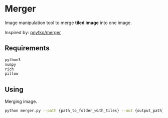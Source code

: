 # Merger

Image manipulation tool to merge **tiled image** into one image.

Inspired by: [pnytko/merger](https://github.com/pnytko/merger)

## Requirements

```bash
python3
numpy
rich
pillow
```

## Using

Merging image.

```bash
python merger.py --path {path_to_folder_with_tiles} --out {output_path}
```
